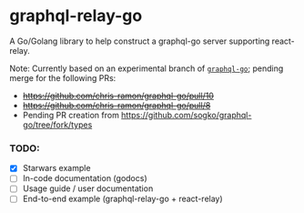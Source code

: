 # graphql-relay-go

A Go/Golang library to help construct a graphql-go server supporting react-relay.

Note: Currently based on an experimental branch of [`graphql-go`](https://github.com/chris-ramon/graphql-go); pending merge for the following PRs:
- ~~https://github.com/chris-ramon/graphql-go/pull/10~~
- ~~https://github.com/chris-ramon/graphql-go/pull/8~~
- Pending PR creation from https://github.com/sogko/graphql-go/tree/fork/types


### TODO:
- [x] Starwars example
- [ ] In-code documentation (godocs)
- [ ] Usage guide / user documentation
- [ ] End-to-end example (graphql-relay-go + react-relay)
